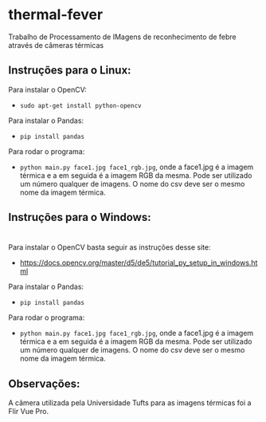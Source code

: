 # thermal-fever
Trabalho de Processamento de IMagens de reconhecimento de febre através de câmeras térmicas

## Instruções para o Linux:

Para instalar o OpenCV:
- `sudo apt-get install python-opencv`

Para instalar o Pandas:
- `pip install pandas`

Para rodar o programa:
- `python main.py face1.jpg face1_rgb.jpg`, onde a face1.jpg é a imagem térmica e a em seguida é a imagem RGB da mesma. Pode ser utilizado um número qualquer de imagens. O nome do csv deve ser o mesmo nome da imagem térmica.

## Instruções para o Windows: <h1>

Para instalar o OpenCV basta seguir as instruções desse site:
- https://docs.opencv.org/master/d5/de5/tutorial_py_setup_in_windows.html

Para instalar o Pandas:
- `pip install pandas`

Para rodar o programa:
- `python main.py face1.jpg face1_rgb.jpg`, onde a face1.jpg é a imagem térmica e a em seguida é a imagem RGB da mesma. Pode ser utilizado um número qualquer de imagens. O nome do csv deve ser o mesmo nome da imagem térmica.

## Observações:

A câmera utilizada pela Universidade Tufts para as imagens térmicas foi a Flir Vue Pro.
